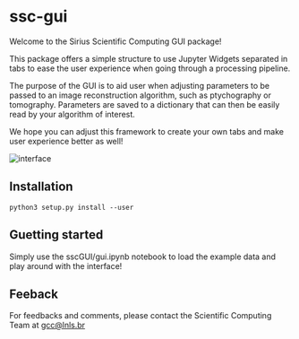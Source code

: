 # ssc-gui

Welcome to the Sirius Scientific Computing GUI package!

This package offers a simple structure to use Jupyter Widgets separated in tabs to ease the user experience when going through a processing pipeline.

The purpose of the GUI is to aid user when adjusting parameters to be passed to an image reconstruction algorithm, such as ptychography or tomography. Parameters are saved to a dictionary that can then be easily read by your algorithm of interest.

We hope you can adjust this framework to create your own tabs and make user experience better as well!

![interface](https://user-images.githubusercontent.com/16940168/234647215-ddaed369-f65f-4991-80aa-ad44b08da09a.gif)

## Installation

```
python3 setup.py install --user
```

## Guetting started

Simply use the sscGUI/gui.ipynb notebook to load the example data and play around with the interface!

## Feeback

For feedbacks and comments, please contact the Scientific Computing Team at gcc@lnls.br